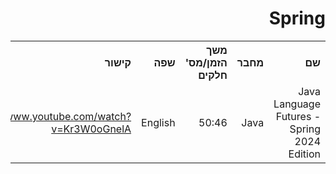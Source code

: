 <div dir="rtl">
    <h1>Spring</h1>
    <table>
        <tr>
            <th style="text-align: right;">שם</th>
            <th style="text-align: right;">מחבר</th>
            <th style="text-align: right;">משך הזמן/מס' חלקים</th>
            <th style="text-align: right;">שפה</th>
            <th style="text-align: right;">קישור</th>
            <th style="text-align: right;">הערות</th>
        </tr>
        <tr>
            <td style="text-align: right;">Java Language Futures - Spring 2024 Edition</td>
            <td style="text-align: right;">Java</td>
            <td style="text-align: right;">50:46</td>
            <td style="text-align: right;">English</td>
            <td style="text-align: right;">
                <a href="https://www.youtube.com/watch?v=Kr3W0oGnelA">https://www.youtube.com/watch?v=Kr3W0oGnelA</a>   
            </td>
            <td style="text-align: right;"></td>
        </tr>
    <table>
</div>